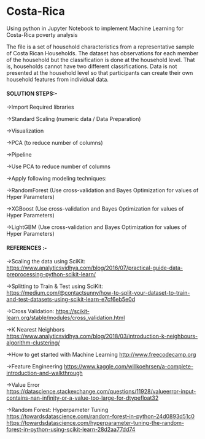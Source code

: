 # Costa-Rica
Using python in Jupyter Notebook to implement Machine Learning for Costa-Rica poverty analysis

The file is a set of household characteristics from a representative sample of Costa Rican Households. The dataset has observations for each member of the household but the classification is done at the household level. That is, households cannot have two different classifications. Data is not presented at the household level so that participants can create their own household features from individual data.

#### SOLUTION STEPS:-

->Import Required libraries

->Standard Scaling (numeric data / Data Preparation)

->Visualization

->PCA (to reduce number of columns)

->Pipeline

->Use PCA to reduce number of columns

->Apply following modeling techniques:

->RandomForest (Use cross-validation and Bayes Optimization for values of Hyper Parameters)

->XGBoost (Use cross-validation and Bayes Optimization for values of Hyper Parameters)

->LightGBM (Use cross-validation and Bayes Optimization for values of Hyper Parameters)


#### REFERENCES :-

->Scaling the data using SciKit:
https://www.analyticsvidhya.com/blog/2016/07/practical-guide-data-preprocessing-python-scikit-learn/

->Splitting to Train & Test using SciKit:
https://medium.com/@contactsunny/how-to-split-your-dataset-to-train-and-test-datasets-using-scikit-learn-e7cf6eb5e0d

->Cross Validation:
https://scikit-learn.org/stable/modules/cross_validation.html

->K Nearest Neighbors
https://www.analyticsvidhya.com/blog/2018/03/introduction-k-neighbours-algorithm-clustering/

->How to get started with Machine Learning
http://www.freecodecamp.org

->Feature Engineering
https://www.kaggle.com/willkoehrsen/a-complete-introduction-and-walkthrough

->Value Error
https://datascience.stackexchange.com/questions/11928/valueerror-input-contains-nan-infinity-or-a-value-too-large-for-dtypefloat32

->Random Forest: Hyperpameter Tuning
https://towardsdatascience.com/random-forest-in-python-24d0893d51c0
https://towardsdatascience.com/hyperparameter-tuning-the-random-forest-in-python-using-scikit-learn-28d2aa77dd74

